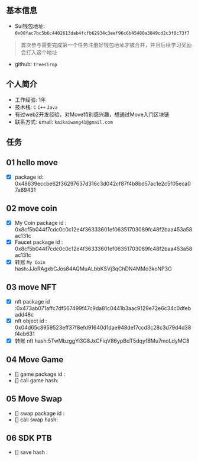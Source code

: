 ## 基本信息
- Sui钱包地址: `0x08fac7bc5b6c4402613dab4fcfb62934c3eef96c6b45480a3849cd2c3f0c73f7`
> 首次参与需要完成第一个任务注册好钱包地址才被合并，并且后续学习奖励会打入这个地址
- github: `treesirop`

## 个人简介
- 工作经验: 1年
- 技术栈: `C` `C++` `Java`
- 有过web2开发经验，对Move特别感兴趣，想通过Move入门区块链
- 联系方式: email: `kaikaiwang41@gmail.com` 

## 任务

##   01 hello move  
- [x] package id: 0x48639eccbe62f36297637d316c3d042cf87f4b8bd57ac1e2c5f05eca07a89431

##   02 move coin
- [x] My Coin package id : 0x8cf5b044f7cdc0c0c12e4f36333601ef06351703089fc48f2baa453a58ac131c
- [x] Faucet package id : 0x8cf5b044f7cdc0c0c12e4f36333601ef06351703089fc48f2baa453a58ac131c
- [x] 转账 `My Coin` hash:JJoRAgxbCJos84AQMuALbbKSVj3qChDN4MMo3koNP3G

##   03 move NFT
- [x] nft package id :0x473ab071affc7df567499f47c9da81c0441b3aac9129e72e6c34c0dfebadd48c
- [x] nft object id : 0x04d65c8959523eff37f8efd91640d1dae948de17ccd3c28c3d79d4d38f4eb631
- [x] 转账 nft  hash:5TwMbzggYi3G8JxCFiqV86ypBdT5dqyfBMu7moLdyMC8

##   04 Move Game
- [] game package id : 
- [] call game hash:

##   05 Move Swap
- [] swap package id : 
- [] call swap hash: 

##   06 SDK PTB
- [] save hash :

